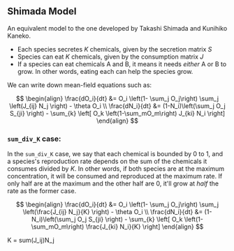 ## Shimada Model

An equivalent model to the one developed by Takashi Shimada and Kunihiko Kaneko.

- Each species secretes $K$ chemicals, given by the secretion matrix $S$
- Species can eat $K$ chemicals, given by the consumption matrix $J$
- If a species can eat chemicals A and B, it means it needs *either* A or B to grow. In other words, eating each can help the species grow.

We can write down mean-field equations such as:

$$
\begin{align}
\frac{dO_i}{dt} &= O_i \left(1- \sum_j O_j\right) \sum_j \left(J_{ij} N_j \right) - \theta O_i \\
\frac{dN_i}{dt} &= (1-N_i)\left(\sum_j O_j S_{ji} \right) - \sum_{k} \left[ O_k \left(1-\sum_mO_m\right) J_{ki} N_i \right]
\end{align}
$$


### `sum_div_K` case:

In the `sum_div_K` case, we say that each chemical is bounded by 0 to 1, and a species's reproduction rate depends on the sum of the chemicals it consumes divided by $K$. In other words, if both species are at the maximum concentration, it will be consumed and reproduced at the maximum rate. If only half are at the maximum and the other half are 0, it'll grow at *half* the rate as the former case.

$$
\begin{align}
\frac{dO_i}{dt} &= O_i \left(1- \sum_j O_j\right) \sum_j \left(\frac{J_{ij} N_j}{K} \right) - \theta O_i \\
\frac{dN_i}{dt} &= (1-N_i)\left(\sum_j O_j S_{ji} \right) - \sum_{k} \left[ O_k \left(1-\sum_mO_m\right) \frac{J_{ki} N_i}{K} \right]
\end{align}
$$


K = sum(J_ij)N_j